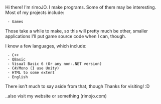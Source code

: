 Hi there! I'm rimoJO. I make programs. Some of them may be interesting.
Most of my projects include:

     - Games

Those take a while to make, so this will pretty much be other, smaller applications
I'll put game source code when I can, though.

I know a few languages, which include:

     - C++
     - QBasic
     - Visual Basic 6 (Or any non-.NET version)
     - C#/Mono (I use Unity)
     - HTML to some extent
     - English

There isn't much to say aside from that, though
Thanks for visiting! :D



..also visit my website or something (rimojo.com)
